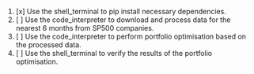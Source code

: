 1. [x] Use the shell_terminal to pip install necessary dependencies.
2. [ ] Use the code_interpreter to download and process data for the nearest 6 months from SP500 companies.
3. [ ] Use the code_interpreter to perform portfolio optimisation based on the processed data.
4. [ ] Use the shell_terminal to verify the results of the portfolio optimisation.